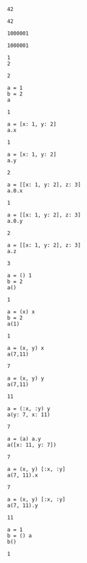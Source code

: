 ```
42

42
```

```
1000001

1000001
```

```
1
2

2
```

```
a = 1
b = 2
a

1
```

```
a = [x: 1, y: 2]
a.x

1
```

```
a = [x: 1, y: 2]
a.y

2
```

```
a = [[x: 1, y: 2], z: 3]
a.0.x

1
```

```
a = [[x: 1, y: 2], z: 3]
a.0.y

2
```

```
a = [[x: 1, y: 2], z: 3]
a.z

3
```

```
a = () 1
b = 2
a()

1
```

```
a = (x) x
b = 2
a(1)

1
```

```
a = (x, y) x
a(7,11)

7
```

```
a = (x, y) y
a(7,11)

11
```

```
a = (:x, :y) y
a(y: 7, x: 11)

7
```

```
a = (a) a.y
a([x: 11, y: 7])

7
```

```
a = (x, y) [:x, :y]
a(7, 11).x

7
```

```
a = (x, y) [:x, :y]
a(7, 11).y

11
```

```
a = 1
b = () a
b()

1
```
